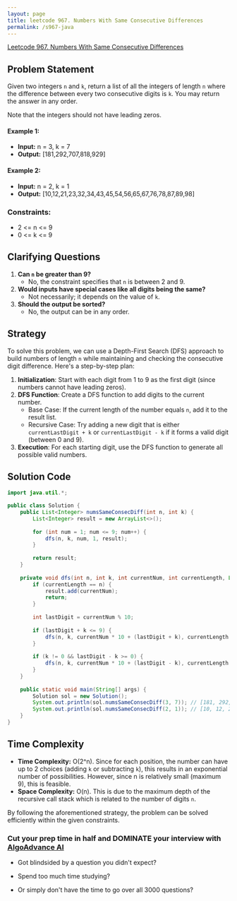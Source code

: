 ```yaml
---
layout: page
title: leetcode 967. Numbers With Same Consecutive Differences
permalink: /s967-java
---
```

[Leetcode 967. Numbers With Same Consecutive Differences](https://algoadvance.github.io/algoadvance/l967)
## Problem Statement
Given two integers `n` and `k`, return a list of all the integers of length `n` where the difference between every two consecutive digits is `k`. You may return the answer in any order.

Note that the integers should not have leading zeros. 

#### Example 1:
- **Input:** n = 3, k = 7
- **Output:** [181,292,707,818,929]

#### Example 2:
- **Input:** n = 2, k = 1
- **Output:** [10,12,21,23,32,34,43,45,54,56,65,67,76,78,87,89,98]

### Constraints:
- 2 <= n <= 9
- 0 <= k <= 9

## Clarifying Questions
1. **Can `n` be greater than 9?**
   - No, the constraint specifies that `n` is between 2 and 9.
2. **Would inputs have special cases like all digits being the same?**
   - Not necessarily; it depends on the value of `k`.
3. **Should the output be sorted?**
   - No, the output can be in any order.

## Strategy
To solve this problem, we can use a Depth-First Search (DFS) approach to build numbers of length `n` while maintaining and checking the consecutive digit difference. Here's a step-by-step plan:

1. **Initialization**: Start with each digit from 1 to 9 as the first digit (since numbers cannot have leading zeros).
2. **DFS Function**: Create a DFS function to add digits to the current number.
   - Base Case: If the current length of the number equals `n`, add it to the result list.
   - Recursive Case: Try adding a new digit that is either `currentLastDigit + k` or `currentLastDigit - k` if it forms a valid digit (between 0 and 9).
3. **Execution**: For each starting digit, use the DFS function to generate all possible valid numbers.

## Solution Code

```java
import java.util.*;

public class Solution {
    public List<Integer> numsSameConsecDiff(int n, int k) {
        List<Integer> result = new ArrayList<>();
        
        for (int num = 1; num <= 9; num++) {
            dfs(n, k, num, 1, result);
        }
        
        return result;
    }
    
    private void dfs(int n, int k, int currentNum, int currentLength, List<Integer> result) {
        if (currentLength == n) {
            result.add(currentNum);
            return;
        }
        
        int lastDigit = currentNum % 10;
        
        if (lastDigit + k <= 9) {
            dfs(n, k, currentNum * 10 + (lastDigit + k), currentLength + 1, result);
        }
        
        if (k != 0 && lastDigit - k >= 0) {
            dfs(n, k, currentNum * 10 + (lastDigit - k), currentLength + 1, result);
        }
    }
    
    public static void main(String[] args) {
        Solution sol = new Solution();
        System.out.println(sol.numsSameConsecDiff(3, 7)); // [181, 292, 707, 818, 929]
        System.out.println(sol.numsSameConsecDiff(2, 1)); // [10, 12, 21, 23, ..., 98]
    }
}
```

## Time Complexity
- **Time Complexity:** O(2^n). Since for each position, the number can have up to 2 choices (adding `k` or subtracting `k`), this results in an exponential number of possibilities. However, since n is relatively small (maximum 9), this is feasible.
- **Space Complexity:** O(n). This is due to the maximum depth of the recursive call stack which is related to the number of digits `n`.

By following the aforementioned strategy, the problem can be solved efficiently within the given constraints.


### Cut your prep time in half and DOMINATE your interview with [AlgoAdvance AI](https://algoAdvance.com)

- Got blindsided by a question you didn't expect?

- Spend too much time studying?

- Or simply don't have the time to go over all 3000 questions?

